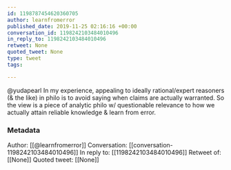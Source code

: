 ```yaml
---
id: 1198787454620360705
author: learnfromerror
published_date: 2019-11-25 02:16:16 +00:00
conversation_id: 1198242103484010496
in_reply_to: 1198242103484010496
retweet: None
quoted_tweet: None
type: tweet
tags:

---
```


@yudapearl In my experience, appealing to ideally rational/expert reasoners (&amp; the like) in philo is to avoid saying when claims are actually warranted. So the view is a piece of analytic philo w/ questionable relevance to how we actually attain reliable knowledge &amp; learn from error.

### Metadata

Author: [[@learnfromerror]]
Conversation: [[conversation-1198242103484010496]]
In reply to: [[1198242103484010496]]
Retweet of: [[None]]
Quoted tweet: [[None]]
